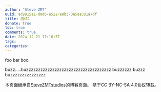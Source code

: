 ```yaml
---
author: "Steve ZMT"
uuid: ad9915e1-d0d6-e522-e8b3-3a5ea381a7df
title: 测试1
donate: true
toc: true
comments: true
date: 2024-12-21 17:18:57
tags:
categories:
---
```


<!-- write excerpt here -->
foo bar boo

<!--more-->

<!-- write anything u want and just delete this... -->
buzz.....buzzzzzzzzzzzzzzzzzzzzzzzzzzzzzzzzzzzz
buzzzzzz
buzzz
buzzzzzzzzzzzzzzz

   本页面继承自[SteveZMTstudios](https://blog.stevezmt.com)的博客页面。
   基于CC BY-NC-SA 4.0协议转载。